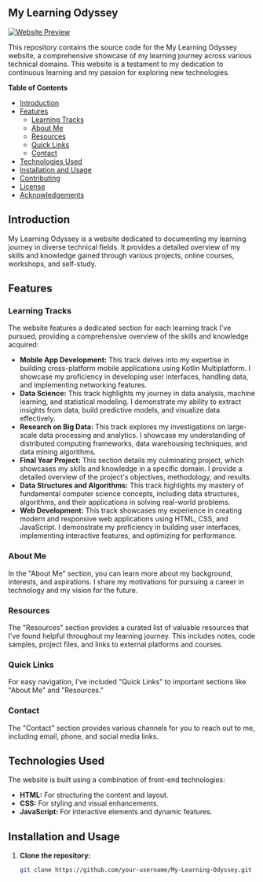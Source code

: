 ## My Learning Odyssey 

[![Website Preview](./website-preview.png)](https://your-website-url.com)

This repository contains the source code for the My Learning Odyssey website, a comprehensive showcase of my learning journey across various technical domains. This website is a testament to my dedication to continuous learning and my passion for exploring new technologies. 

**Table of Contents**

- [Introduction](#introduction)
- [Features](#features)
  - [Learning Tracks](#learning-tracks)
  - [About Me](#about-me)
  - [Resources](#resources)
  - [Quick Links](#quick-links)
  - [Contact](#contact)
- [Technologies Used](#technologies-used)
- [Installation and Usage](#installation-and-usage)
- [Contributing](#contributing)
- [License](#license)
- [Acknowledgements](#acknowledgements)

## Introduction

My Learning Odyssey is a website dedicated to documenting my learning journey in diverse technical fields. It provides a detailed overview of my skills and knowledge gained through various projects, online courses, workshops, and self-study. 

## Features

### Learning Tracks

The website features a dedicated section for each learning track I've pursued, providing a comprehensive overview of the skills and knowledge acquired:

* **Mobile App Development:** This track delves into my expertise in building cross-platform mobile applications using Kotlin Multiplatform. I showcase my proficiency in developing user interfaces, handling data, and implementing networking features.
* **Data Science:** This track highlights my journey in data analysis, machine learning, and statistical modeling. I demonstrate my ability to extract insights from data, build predictive models, and visualize data effectively.
* **Research on Big Data:** This track explores my investigations on large-scale data processing and analytics. I showcase my understanding of distributed computing frameworks, data warehousing techniques, and data mining algorithms.
* **Final Year Project:** This section details my culminating project, which showcases my skills and knowledge in a specific domain. I provide a detailed overview of the project's objectives, methodology, and results.
* **Data Structures and Algorithms:** This track highlights my mastery of fundamental computer science concepts, including data structures, algorithms, and their applications in solving real-world problems.
* **Web Development:** This track showcases my experience in creating modern and responsive web applications using HTML, CSS, and JavaScript. I demonstrate my proficiency in building user interfaces, implementing interactive features, and optimizing for performance.

### About Me

In the "About Me" section, you can learn more about my background, interests, and aspirations. I share my motivations for pursuing a career in technology and my vision for the future.

### Resources

The "Resources" section provides a curated list of valuable resources that I've found helpful throughout my learning journey. This includes notes, code samples, project files, and links to external platforms and courses.

### Quick Links

For easy navigation, I've included "Quick Links" to important sections like "About Me" and "Resources."

### Contact

The "Contact" section provides various channels for you to reach out to me, including email, phone, and social media links.

## Technologies Used

The website is built using a combination of front-end technologies:

* **HTML:** For structuring the content and layout.
* **CSS:** For styling and visual enhancements.
* **JavaScript:** For interactive elements and dynamic features.

## Installation and Usage

1. **Clone the repository:**
   ```bash
   git clone https://github.com/your-username/My-Learning-Odyssey.git


